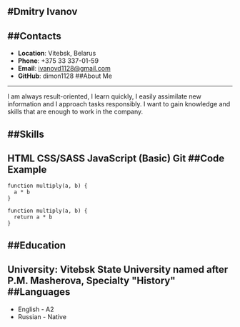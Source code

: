 #Dmitry Ivanov
---
##Contacts
---
* __Location__: Vitebsk, Belarus
* __Phone__: +375 33 337-01-59
* __Email__: ivanovd1128@gmail.com
* __GitHub__: dimon1128
##About Me
---
I am always result-oriented, I learn quickly, I easily assimilate new information and I approach tasks responsibly. I want to gain knowledge and skills that are enough to work in the company.

##Skills
---
HTML
CSS/SASS
JavaScript (Basic)
Git
##Code Example
---
```
function multiply(a, b) {
  a * b
} ​

function multiply(a, b) {
  return a * b
}
```
##Education
---
__University__: Vitebsk State University named after P.M. Masherova, Specialty "History"
##Languages
---
* English - A2 
* Russian - Native